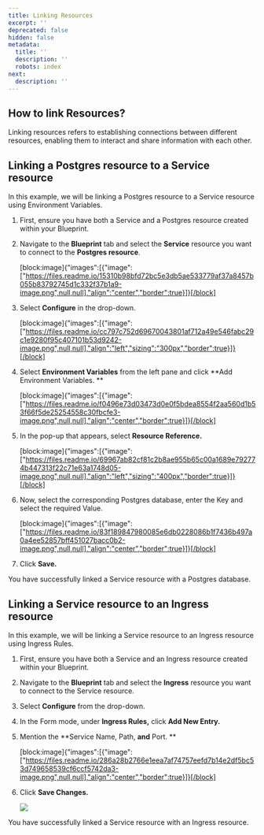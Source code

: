 ```yaml
---
title: Linking Resources
excerpt: ''
deprecated: false
hidden: false
metadata:
  title: ''
  description: ''
  robots: index
next:
  description: ''
---
```

## How to link Resources?

Linking resources refers to establishing connections between different resources, enabling them to interact and share information with each other.

## Linking a Postgres resource to a Service resource

In this example, we will be linking a Postgres resource to a Service resource using Environment Variables.

1. First, ensure you have both a Service and a Postgres resource created within your Blueprint.
2. Navigate to the **Blueprint** tab and select the **Service** resource you want to connect to the **Postgres resource**.

   [block:image]{"images":[{"image":["https://files.readme.io/15310b98bfd72bc5e3db5ae533779af37a8457b055b83792745d1c332f37b1a9-image.png",null,null],"align":"center","border":true}]}[/block]
3. Select **Configure** in the drop-down.

   [block:image]{"images":[{"image":["https://files.readme.io/cc797c752d69670043801af712a49e546fabc29c1e9280f95c407101b53d9242-image.png",null,null],"align":"left","sizing":"300px","border":true}]}[/block]
4. Select **Environment Variables** from the left pane and click **Add Environment Variables. **

   [block:image]{"images":[{"image":["https://files.readme.io/f0496e73d03473d0e0f5bdea8554f2aa560d1b53f66f5de25254558c30fbcfe3-image.png",null,null],"align":"center","border":true}]}[/block]
5. In the pop-up that appears, select **Resource Reference.**

   [block:image]{"images":[{"image":["https://files.readme.io/69967ab82cf81c2b8ae955b65c00a1689e792774b447313f22c71e63a1748d05-image.png",null,null],"align":"left","sizing":"400px","border":true}]}[/block]
6. Now, select the corresponding Postgres database, enter the Key and select the required Value.

   [block:image]{"images":[{"image":["https://files.readme.io/83f189847980085e6db0228086b1f7436b497a0a4ee52857bff451027bacc0b2-image.png",null,null],"align":"center","border":true}]}[/block]
7. Click **Save.**

You have successfully linked a Service resource with a Postgres database.

## Linking a Service resource to an Ingress resource

In this example, we will be linking a Service resource to an Ingress resource using Ingress Rules.

1. First, ensure you have both a Service and an Ingress resource created within your Blueprint.
2. Navigate to the **Blueprint** tab and select the **Ingress** resource you want to connect to the Service resource.
3. Select **Configure** from the drop-down.
4. In the Form mode, under **Ingress Rules,** click **Add New Entry.**
5. Mention the **Service Name, Path, **and** Port. **

   [block:image]{"images":[{"image":["https://files.readme.io/286a28b2766e1eea7af74757eefd7b14e2df5bc53d749658539cf6ccf5742da3-image.png",null,null],"align":"center","border":true}]}[/block]
6. Click **Save Changes.**

   ![](https://files.readme.io/47b401d3b21fc2ac7a012e64cc065110f88a6b50896eaedb7d628ddaf40df89c-image.png)

You have successfully linked a Service resource with an Ingress resource.